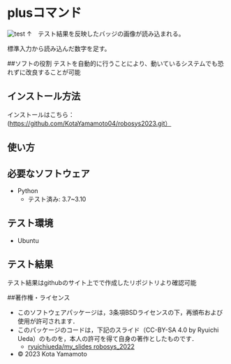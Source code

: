 # plusコマンド
![test](https://github.com/KotaYamamoto04/robosys2023/actions/workflows/test.yml/badge.svg)
↑　テスト結果を反映したバッジの画像が読み込まれる。

標準入力から読み込んだ数字を足す。

##ソフトの役割
テストを自動的に行うことにより、動いているシステムでも恐れずに改良することが可能
## インストール方法
インストールはこちら：(https://github.com/KotaYamamoto04/robosys2023.git）

## 使い方



## 必要なソフトウェア
* Python
  * テスト済み: 3.7~3.10

## テスト環境
* Ubuntu

## テスト結果
テスト結果はgithubのサイト上でで作成したリポジトリより確認可能

##著作権・ライセンス
 * このソフトウェアパッケージは，3条項BSDライセンスの下，再頒布および使用が許可されます．
  * このパッケージのコードは，下記のスライド（CC-BY-SA 4.0 by Ryuichi Ueda）のものを，本人の許可を得て自身の著作としたものです．
      * [ryuichiueda/my_slides robosys_2022](https://github.com/ryuichiueda/my_slides/tree/master/robosys_2022)
  * © 2023 Kota Yamamoto

